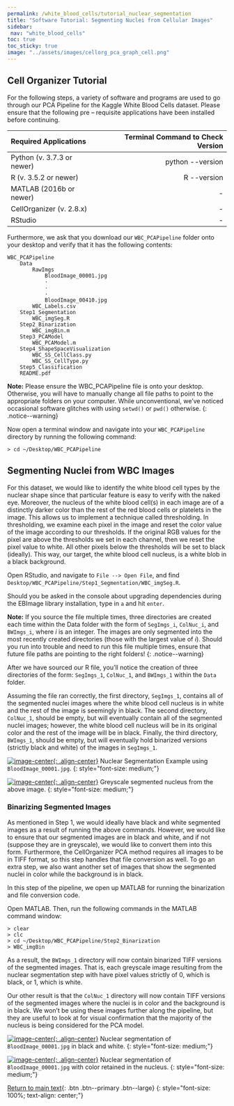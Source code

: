 ```yaml
---
permalink: /white_blood_cells/tutorial_nuclear_segmentation
title: "Software Tutorial: Segmenting Nuclei from Cellular Images"
sidebar:
 nav: "white_blood_cells"
toc: true
toc_sticky: true
image: "../assets/images/cellorg_pca_graph_cell.png"
---
```


## Cell Organizer Tutorial

For the following steps, a variety of software and programs are used to go through our PCA Pipeline for the Kaggle White Blood Cells dataset. Please ensure that the following pre – requisite applications have been installed before continuing.

|Required Applications | Terminal Command to Check Version |
|:---|---:|
| Python (v. 3.7.3 or newer)	|	python \-\-version |
| R (v. 3.5.2 or newer)		|	R \-\-version |
| MATLAB (2016b or newer) | - |
| CellOrganizer (v. 2.8.x) | - |
| RStudio | - |

Furthermore, we ask that you download our `WBC_PCAPipeline` folder onto your desktop and verify that it has the following contents:

~~~
WBC_PCAPipeline
	Data
		RawImgs
			BloodImage_00001.jpg
			·
			·
			·
			BloodImage_00410.jpg
		WBC_Labels.csv
	Step1_Segmentation
		WBC_imgSeg.R
	Step2_Binarization
		WBC_imgBin.m
	Step3_PCAModel
		WBC_PCAModel.m
	Step4_ShapeSpaceVisualization
		WBC_SS_CellClass.py
		WBC_SS_CellType.py
	Step5_Classification
	README.pdf
~~~

**Note:** Please ensure the WBC_PCAPipeline file is onto your desktop. Otherwise, you will have to manually change all file paths to point to the appropriate folders on your computer. While unconventional, we’ve noticed occasional software glitches with using `setwd()` or `pwd()` otherwise.
{: .notice--warning}

Now open a terminal window and navigate into your `WBC_PCAPipeline` directory by running the following command:

~~~
> cd ~/Desktop/WBC_PCAPipeline
~~~

## Segmenting Nuclei from WBC Images

For this dataset, we would like to identify the white blood cell types by the nuclear shape since that particular feature is easy to verify with the naked eye. Moreover, the nucleus of the white blood cell(s) in each image are of a distinctly darker color than the rest of the red blood cells or platelets in the image. This allows us to implement a technique called thresholding. In thresholding, we examine each pixel in the image and reset the color value of the image according to our thresholds. If the original RGB values for the pixel are above the thresholds we set in each channel, then we reset the pixel value to white. All other pixels below the thresholds will be set to black (ideally). This way, our target, the white blood cell nucleus, is a white blob in a black background.

Open RStudio, and navigate to `File --> Open File`, and find `Desktop/WBC_PCAPipeline/Step1_Segmentation/WBC_imgSeg.R`.

Should you be asked in the console about upgrading dependencies during the EBImage library installation, type in `a` and hit `enter`.

**Note:** If you source the file multiple times, three directories are created each time within the Data folder with the form of `SegImgs_i`, `ColNuc_i`, and `BWImgs_i`, where *i* is an integer. The images are only segmented into the most recently created directories (those with the largest value of *i*). Should you run into trouble and need to run this file multiple times, ensure that future file paths are pointing to the right folders!
{: .notice--warning}

After we have sourced our R file, you’ll notice the creation of three directories of the form: `SegImgs_1`, `ColNuc_1`, and `BWImgs_1` within the `Data` folder.

Assuming the file ran correctly, the first directory, `SegImgs_1`, contains all of the segmented nuclei images where the white blood cell nucleus is in white and the rest of the image is seemingly in black. The second directory, `ColNuc_1`, should be empty, but will eventually contain all of the segmented nuclei images; however, the white blood cell nucleus will be in its original color and the rest of the image will be in black. Finally, the third directory, `BWImgs_1`, should be empty, but will eventually hold binarized versions (strictly black and white) of the images in `SegImgs_1`.

[![image-center](../assets/images/600px/cellorg_raw_image.png){: .align-center}](../assets/images/cellorg_raw_image.png)
Nuclear Segmentation Example using `BloodImage_00001.jpg`.
{: style="font-size: medium;"}


[![image-center](../assets/images/600px/cellorg_segmented.png){: .align-center}](../assets/images/cellorg_segmented.png)
Greyscale segmented nucleus from the above image.
{: style="font-size: medium;"}

### Binarizing Segmented Images

As mentioned in Step 1, we would ideally have black and white segmented images as a result of running the above commands. However, we would like to ensure that our segmented images are in black and white, and if not (suppose they are in greyscale), we would like to convert them into this form. Furthermore, the CellOrganizer PCA method requires all images to be in TIFF format, so this step handles that file conversion as well. To go an extra step, we also want another set of images that show the segmented nuclei in color while the background is in black.

In this step of the pipeline, we open up MATLAB for running the binarization and file conversion code.

Open MATLAB. Then, run the following commands in the MATLAB command window:

~~~
> clear
> clc
> cd ~/Desktop/WBC_PCAPipeline/Step2_Binarization
> WBC_imgBin
~~~

As a result, the `BWImgs_1` directory will now contain binarized TIFF versions of the segmented images. That is, each greyscale image resulting from the nuclear segmentation step with have pixel values strictly of 0, which is black, or 1, which is white.

Our other result is that the `ColNuc_1` directory will now contain TIFF versions of the segmented images where the nuclei is in color and the background is in black. We won’t be using these images further along the pipeline, but they are useful to look at for visual confirmation that the majority of the nucleus is being considered for the PCA model.

[![image-center](../assets/images/600px/cellorg_segmented.png){: .align-center}](../assets/images/cellorg_segmented.png)
Nuclear segmentation of `BloodImage_00001.jpg` in black and white.
{: style="font-size: medium;"}

[![image-center](../assets/images/600px/cellorg_segmented_color.png){: .align-center}](../assets/images/cellorg_segmented_color.png)
Nuclear segmentation of `BloodImage_00001.jpg` with color retained in the nucleus.
{: style="font-size: medium;"}	 

[Return to main text](segmentation){: .btn .btn--primary .btn--large}
{: style="font-size: 100%; text-align: center;"}            
